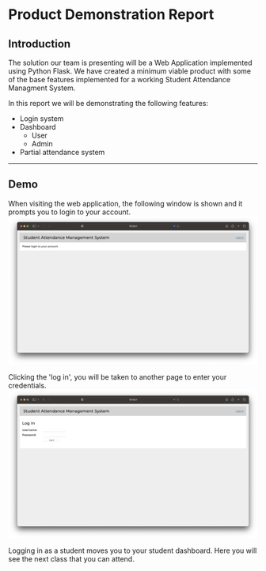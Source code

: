 # Product Demonstration Report

## Introduction
The solution our team is presenting will be a Web Application implemented using Python Flask. We have created a minimum viable product with some of the base features implemented for a working Student Attendance Managment System.

In this report we will be demonstrating the following features:
- Login system
- Dashboard
    - User
    - Admin
- Partial attendance system
---
## Demo
When visiting the web application, the following window is shown and it prompts you to login to your account.
![alt text](https://github.com/anthonypoh/Team4/blob/dev/MVP/Reports/Images/ProductDemonstration/base.png)

Clicking the 'log in', you will be taken to another page to enter your credentials.
![alt text](https://github.com/anthonypoh/Team4/blob/dev/MVP/Reports/Images/ProductDemonstration/login.png)

Logging in as a student moves you to your student dashboard. Here you will see the next class that you can attend.

